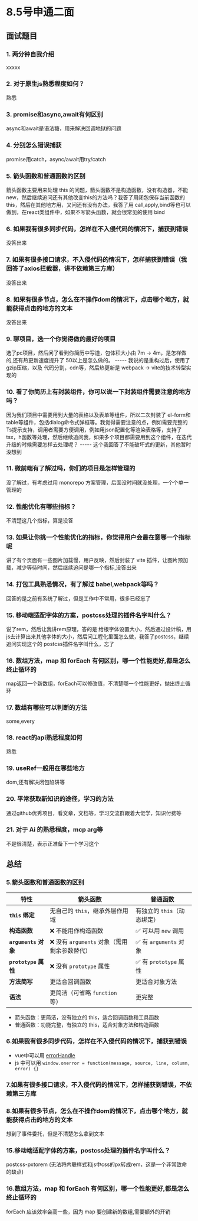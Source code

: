 # 8.5号申通二面

## 面试题目

### 1. 两分钟自我介绍

xxxxx

### 2. 对于原生js熟悉程度如何？

熟悉

### 3. promise和async,await有何区别

async和await是语法糖，用来解决回调地狱的问题

### 4. 分别怎么错误捕获

promise用catch，async/await用try/catch

### 5. 箭头函数和普通函数的区别

箭头函数主要用来处理 this 的问题，箭头函数不是构造函数，没有构造器，不能new，然后继续追问还有其他改变this的方法吗？我答了用闭包保存当前函数的this，然后在其他地方用，又问还有没有办法，我答了用 call,apply,bind等也可以做到，在react类组件中，如果不写箭头函数，就会很常见的使用 bind

### 6. 如果我有很多同步代码，怎样在不入侵代码的情况下，捕获到错误

没答出来

### 7. 如果有很多接口请求，不入侵代码的情况下，怎样捕获到错误（我回答了axios拦截器，讲不依赖第三方库）

没答出来

### 8. 如果有很多节点，怎么在不操作dom的情况下，点击哪个地方，就能获得点击的地方的文本

没答出来

### 9. 聊项目，选一个你觉得做的最好的项目

选了pc项目，然后问了看到你简历中写道，包体积大小由 7m -> 4m，是怎样做的,还有热更新速度提升了 50以上是怎么做的。 ----- 我说的是重构过后，使用了 gzip压缩，以及 代码分割，cdn等，然后热更新是 webpack -> vite的技术转型实现的

### 10. 看了你简历上有封装组件，你可以说一下封装组件需要注意的地方吗？

因为我们项目中需要用到大量的表格以及表单等组件，所以二次封装了 el-form和table等组件，包括dialog命令式弹框等。我觉得需要注意的点，例如需要完整的Ts提示支持，调用者需要方便调用，例如用json配置化等渲染表格等，支持了 tsx，h函数等处理，然后继续追问我，如果多个项目都需要用到这个组件，在迭代升级的时候需要怎样去处理呢？ ----- 这个我回答了不能破坏式的更新，其他暂时没想到

### 11. 微前端有了解过吗，你们的项目是怎样管理的

没了解过，有考虑过用 monorepo 方案管理，后面没时间就没处理，一个个单一管理的

### 12. 性能优化有哪些指标？

不清楚这几个指标，算是没答

### 13. 如果让你挑一个性能优化的指标，你觉得用户会最在意哪一个指标呢

讲了有个页面有一些图片加载慢，用户反映，然后封装了 vite 插件，让图片预加载，减少等待时间，然后继续追问是哪一个指标,没答出来

### 14. 打包工具熟悉情况，有了解过 babel,webpack等吗？

回答的是之前有系统了解过，但是工作中不常用，很多已经忘了

### 15. 移动端适配字体的方案，postcss处理的插件名字叫什么？

说了rem，然后让我讲rem原理，答的是 给根字体设置大小，然后通过设计稿，用js去计算出来其他字体的大小，然后问工程化里面怎么做，我答了postcss，继续追问实现这个的 postcss插件名字叫什么，忘了

### 16. 数组方法，map 和 forEach 有何区别，哪一个性能更好,都是怎么终止循环的

map返回一个新数组，forEach可以修改值，不清楚哪一个性能更好，抛出终止循环

### 17. 数组有哪些可以判断的方法

some,every

### 18. react的api熟悉程度如何

熟悉

### 19. useRef一般用在哪些地方

dom,还有解决闭包陷阱等

### 20. 平常获取新知识的途径，学习的方法

通过github优秀项目，看文章，文档等，学习交流群跟着大佬学，知识付费等

### 21. 对于 Ai 的熟悉程度，mcp arg等

不是很清楚，表示正准备下一个学习这个

## 总结

### 5.箭头函数和普通函数的区别

| **特性**             | **箭头函数**                                 | **普通函数**                |
| -------------------- | -------------------------------------------- | --------------------------- |
| **`this` 绑定**      | 无自己的 `this`，继承外层作用域              | 有独立的 `this`（动态绑定） |
| **构造函数**         | ❌ 不能用作构造函数                          | ✅ 可以用 `new` 调用        |
| **`arguments` 对象** | ❌ 没有 `arguments` 对象（需用剩余参数替代） | ✅ 有 `arguments` 对象      |
| **`prototype` 属性** | ❌ 没有 `prototype` 属性                     | ✅ 有 `prototype` 属性      |
| **方法简写**         | 更适合回调函数                               | 更适合对象方法              |
| **语法**             | 更简洁（可省略 `function` 等）               | 更完整                      |

- 箭头函数：更简洁，没有独立的 this，适合回调函数和工具函数
- 普通函数：功能完整，有独立的 this，适合对象方法和构造函数

### 6.如果我有很多同步代码，怎样在不入侵代码的情况下，捕获到错误

- vue中可以用 [errorHandle](https://cn.vuejs.org/api/application.html#app-config-errorhandler)
- js 中可以用 `window.onerror = function(message, source, line, column, error) {}`

### 7.如果有很多接口请求，不入侵代码的情况下，怎样捕获到错误，不依赖第三方库

### 8.如果有很多节点，怎么在不操作dom的情况下，点击哪个地方，就能获得点击的地方的文本

想到了事件委托，但是不清楚怎么拿到文本

### 15.移动端适配字体的方案，postcss处理的插件名字叫什么？

postcss-pxtorem (无法将内联样式和js中css的px转成rem，这是一个非常致命的缺点)

### 16.数组方法，map 和 forEach 有何区别，哪一个性能更好,都是怎么终止循环的

forEach 应该效率会高一些，因为 map 要创建新的数组,需要额外的开销
